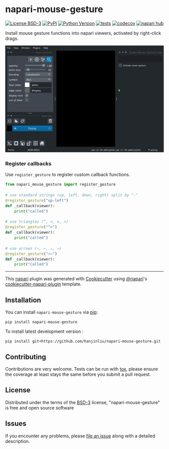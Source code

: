 # napari-mouse-gesture

[![License BSD-3](https://img.shields.io/pypi/l/napari-mouse-gesture.svg?color=green)](https://github.com/hanjinliu/napari-mouse-gesture/raw/main/LICENSE)
[![PyPI](https://img.shields.io/pypi/v/napari-mouse-gesture.svg?color=green)](https://pypi.org/project/napari-mouse-gesture)
[![Python Version](https://img.shields.io/pypi/pyversions/napari-mouse-gesture.svg?color=green)](https://python.org)
[![tests](https://github.com/hanjinliu/napari-mouse-gesture/workflows/tests/badge.svg)](https://github.com/hanjinliu/napari-mouse-gesture/actions)
[![codecov](https://codecov.io/gh/hanjinliu/napari-mouse-gesture/branch/main/graph/badge.svg)](https://codecov.io/gh/hanjinliu/napari-mouse-gesture)
[![napari hub](https://img.shields.io/endpoint?url=https://api.napari-hub.org/shields/napari-mouse-gesture)](https://napari-hub.org/plugins/napari-mouse-gesture)

Install mouse gesture functions into napari viewers, activated by right-click drags.

![](example.gif)

### Register callbacks

Use `register_gesture` to register custom callback functions.

```python
from napari_mouse_gesture import register_gesture

# use standard strings (up, left, down, right) split by "-"
@register_gesture("up-left")
def _callback(viewer):
    print("called")

# use triangles (^, <, v, >)
@register_gesture("^<")
def _callback(viewer):
    print("called")

# use arrows (↑, ←, ↓, →)
@register_gesture("↑←")
def _callback(viewer):
    print("called")
```

----------------------------------

This [napari] plugin was generated with [Cookiecutter] using [@napari]'s [cookiecutter-napari-plugin] template.

<!--
Don't miss the full getting started guide to set up your new package:
https://github.com/napari/cookiecutter-napari-plugin#getting-started

and review the napari docs for plugin developers:
https://napari.org/stable/plugins/index.html
-->

## Installation

You can install `napari-mouse-gesture` via [pip]:

    pip install napari-mouse-gesture



To install latest development version :

    pip install git+https://github.com/hanjinliu/napari-mouse-gesture.git


## Contributing

Contributions are very welcome. Tests can be run with [tox], please ensure
the coverage at least stays the same before you submit a pull request.

## License

Distributed under the terms of the [BSD-3] license,
"napari-mouse-gesture" is free and open source software

## Issues

If you encounter any problems, please [file an issue] along with a detailed description.

[napari]: https://github.com/napari/napari
[Cookiecutter]: https://github.com/audreyr/cookiecutter
[@napari]: https://github.com/napari
[MIT]: http://opensource.org/licenses/MIT
[BSD-3]: http://opensource.org/licenses/BSD-3-Clause
[GNU GPL v3.0]: http://www.gnu.org/licenses/gpl-3.0.txt
[GNU LGPL v3.0]: http://www.gnu.org/licenses/lgpl-3.0.txt
[Apache Software License 2.0]: http://www.apache.org/licenses/LICENSE-2.0
[Mozilla Public License 2.0]: https://www.mozilla.org/media/MPL/2.0/index.txt
[cookiecutter-napari-plugin]: https://github.com/napari/cookiecutter-napari-plugin

[file an issue]: https://github.com/hanjinliu/napari-mouse-gesture/issues

[napari]: https://github.com/napari/napari
[tox]: https://tox.readthedocs.io/en/latest/
[pip]: https://pypi.org/project/pip/
[PyPI]: https://pypi.org/
